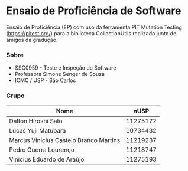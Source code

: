 # Ensaio de Proficiência de Software
Ensaio de Proficiência (EP) com uso da ferramenta PIT Mutation Testing (https://pitest.org/) para a biblioteca CollectionUtils realizado junto de amigos da gradução.

### Sobre
- SSC0959 - Teste e Inspeção de Software
- Professora Simone Senger de Souza
- ICMC / USP - São Carlos

### Grupo
| Nome                                      | nUSP     |
|-------------------------------------------|:--------:|
| Dalton Hiroshi Sato                       | 11275172 |
| Lucas Yuji Matubara                       | 10734432 |
| Marcus Vinicius Castelo Branco Martins    | 11219237 |
| Pedro Guerra Lourenço                     | 11218747 |
| Vinicius Eduardo de Araújo                | 11275193 |